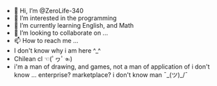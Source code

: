 - 👋 Hi, I’m @ZeroLife-340
- 👀 I’m interested in the programming
- 🌱 I’m currently learning English, and Math
- 💞️ I’m looking to collaborate on ...
- 📫 How to reach me ...
- I don't know why i am here ^_^
- Chilean cl ☜(ﾟヮﾟ☜)
- i'm a man of drawing, and games, not a man of application of i don't know ... enterprise? marketplace? i don't know man  ¯\_(ツ)_/¯
<!---
ZeroLife-340/ZeroLife-340 is a ✨ special ✨ repository because its `README.md` (this file) appears on your GitHub profile.
You can click the Preview link to take a look at your changes.
--->
